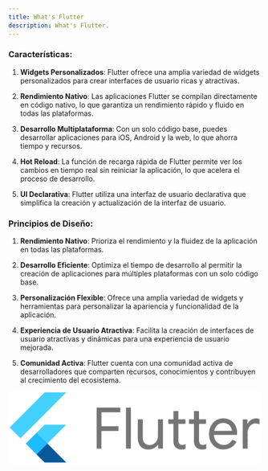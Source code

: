 ```yaml
---
title: What's Flutter
description: What's Flutter.
---
```



### Características:

1. **Widgets Personalizados**: Flutter ofrece una amplia variedad de widgets personalizados para crear interfaces de usuario ricas y atractivas.

2. **Rendimiento Nativo**: Las aplicaciones Flutter se compilan directamente en código nativo, lo que garantiza un rendimiento rápido y fluido en todas las plataformas.

3. **Desarrollo Multiplataforma**: Con un solo código base, puedes desarrollar aplicaciones para iOS, Android y la web, lo que ahorra tiempo y recursos.

4. **Hot Reload**: La función de recarga rápida de Flutter permite ver los cambios en tiempo real sin reiniciar la aplicación, lo que acelera el proceso de desarrollo.

5. **UI Declarativa**: Flutter utiliza una interfaz de usuario declarativa que simplifica la creación y actualización de la interfaz de usuario.

### Principios de Diseño:

1. **Rendimiento Nativo**: Prioriza el rendimiento y la fluidez de la aplicación en todas las plataformas.

2. **Desarrollo Eficiente**: Optimiza el tiempo de desarrollo al permitir la creación de aplicaciones para múltiples plataformas con un solo código base.

3. **Personalización Flexible**: Ofrece una amplia variedad de widgets y herramientas para personalizar la apariencia y funcionalidad de la aplicación.

4. **Experiencia de Usuario Atractiva**: Facilita la creación de interfaces de usuario atractivas y dinámicas para una experiencia de usuario mejorada.

5. **Comunidad Activa**: Flutter cuenta con una comunidad activa de desarrolladores que comparten recursos, conocimientos y contribuyen al crecimiento del ecosistema.

![Flutter](/src/assets/flutter.png)